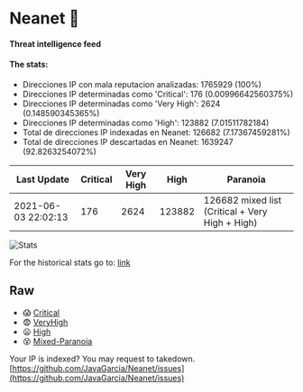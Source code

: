 # Neanet :hocho:
#### Threat intelligence feed
#### The stats:

- Direcciones IP con mala reputacion analizadas: 1765929 (100%)
- Direcciones IP determinadas como 'Critical':  176 (0.00996642560375%)
- Direcciones IP determinadas como 'Very High':  2624 (0.148590345365%)
- Direcciones IP determinadas como 'High':  123882 (7.01511782184)
- Total de direcciones IP indexadas en Neanet:  126682 (7.17367459281%)
- Total de direcciones IP descartadas en Neanet:  1639247 (92.8263254072%)

| Last Update | Critical | Very High | High | Paranoia |
| --- | --- | --- | --- | --- |
| 2021-06-03 22:02:13 | 176 | 2624 | 123882 | 126682 mixed list (Critical + Very High + High)|

![Stats](https://docs.google.com/spreadsheets/d/e/2PACX-1vSnaNMIXVabIpDJjufMlzH7poXnshF3mgd8Is1g9ytUEzVsP5my4Trn8f-xkoLLQ38xpL3HtmUexLo6/pubchart?oid=501124687&format=image)

For the historical stats go to: [link](/stats.csv)
## Raw
- :scream: [Critical](https://raw.githubusercontent.com/JavaGarcia/Neanet/master/blacklists/neanet_critical.txt)
- :fearful: [VeryHigh](https://raw.githubusercontent.com/JavaGarcia/Neanet/master/blacklists/neanet_veryHigh.txtt)
- :frowning: [High](https://raw.githubusercontent.com/JavaGarcia/Neanet/master/blacklists/neanet_high.txt)
- :dizzy_face: [Mixed-Paranoia](https://raw.githubusercontent.com/JavaGarcia/Neanet/master/blacklists/neanet_all.txt)


Your IP is indexed? You may request to takedown. [https://github.com/JavaGarcia/Neanet/issues](https://github.com/JavaGarcia/Neanet/issues)




























































































































































































































































































































































































































































































































































































































































































































































































































































































































































































































































































































































































































































































































































































































































































































































































































































































































































































































































































































































































































































































































































































































































































































































































































































































































































































































































































































































































































































































































































































































































































































































































































































































































































































































































































































































































































































































































































































































































































































































































































































































































































































































































































































































































































































































































































































































































































































































































































































































































































































































































































































































































































































































































































































































































































































































































































































































































































































































































































































































































































































































































































































































































































































































































































































































































































































































































































































































































































































































































































































